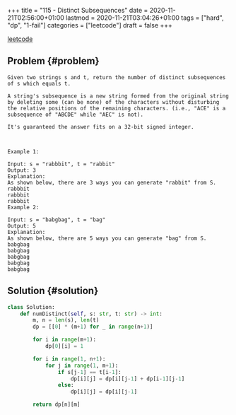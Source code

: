 +++
title = "115 - Distinct Subsequences"
date = 2020-11-21T02:56:00+01:00
lastmod = 2020-11-21T03:04:26+01:00
tags = ["hard", "dp", "1-fail"]
categories = ["leetcode"]
draft = false
+++

[leetcode](https://leetcode.com/problems/distinct-subsequences/)


## Problem {#problem}

```text
Given two strings s and t, return the number of distinct subsequences of s which equals t.

A string's subsequence is a new string formed from the original string by deleting some (can be none) of the characters without disturbing the relative positions of the remaining characters. (i.e., "ACE" is a subsequence of "ABCDE" while "AEC" is not).

It's guaranteed the answer fits on a 32-bit signed integer.



Example 1:

Input: s = "rabbbit", t = "rabbit"
Output: 3
Explanation:
As shown below, there are 3 ways you can generate "rabbit" from S.
rabbbit
rabbbit
rabbbit
Example 2:

Input: s = "babgbag", t = "bag"
Output: 5
Explanation:
As shown below, there are 5 ways you can generate "bag" from S.
babgbag
babgbag
babgbag
babgbag
babgbag
```


## Solution {#solution}

```python
class Solution:
    def numDistinct(self, s: str, t: str) -> int:
        m, n = len(s), len(t)
        dp = [[0] * (m+1) for _ in range(n+1)]

        for i in range(m+1):
            dp[0][i] = 1

        for i in range(1, n+1):
            for j in range(1, m+1):
                if s[j-1] == t[i-1]:
                    dp[i][j] = dp[i][j-1] + dp[i-1][j-1]
                else:
                    dp[i][j] = dp[i][j-1]

        return dp[n][m]
```
